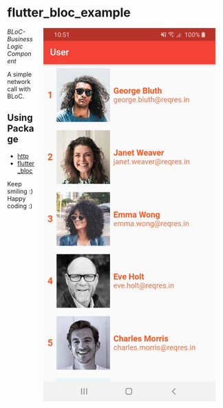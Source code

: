 # flutter_bloc_example

<img src="screenshots/user_screenshot.jpeg" width="400" align="right" hspace="20">

*BLoC- Business Logic Component*

A simple network call with BLoC.

## Using Package
- [http](https://pub.dev/packages/http)
- [flutter_bloc](https://pub.dev/packages/flutter_bloc)

Keep smiling :)
Happy coding :)

